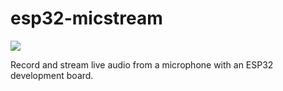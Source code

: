 # esp32-micstream

![](https://img.shields.io/badge/status-under%20development-orange
)

Record and stream live audio from a microphone with an ESP32 development board.
